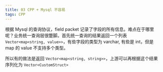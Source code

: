 ```yaml
---
title: 03 CPP + Mysql 不容易
tags: CPP
---
```


根据 Mysql 的查询协议，field packet 记录了字段的所有信息。难点在于哪里呢？业务统一查询层很蹩脚。首先统一查询的结果返回一个列表`Vector<map<string, value>>`，有些字段的类型为 varchar, 有些是 int，但是 map 的 value 不支持多个类型。

所以有的做法是返回 `Vector<map<string, string>>`，上游可以再根据这个结果序列化为 `Vector<CustomStruct>`